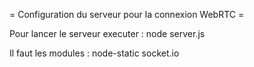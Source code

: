 = Configuration du serveur pour la connexion WebRTC =

Pour lancer le serveur executer :
node server.js

Il faut les modules :
node-static
socket.io


